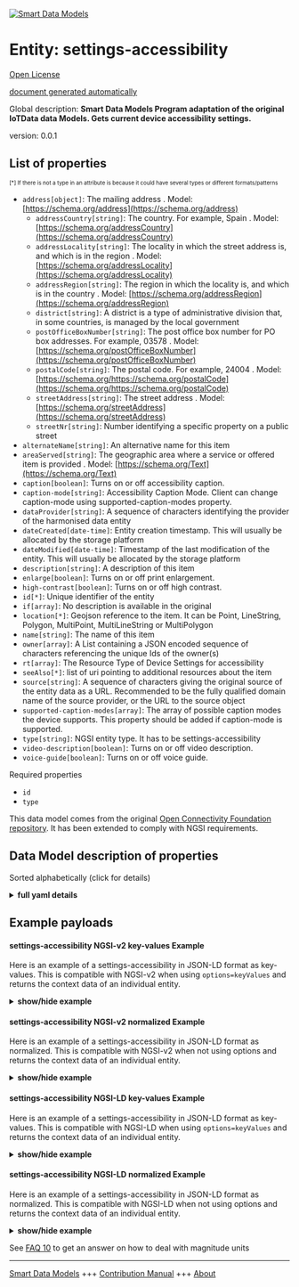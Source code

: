 <!-- 10-Header -->  
[![Smart Data Models](https://smartdatamodels.org/wp-content/uploads/2022/01/SmartDataModels_logo.png "Logo")](https://smartdatamodels.org)  
Entity: settings-accessibility  
==============================<!-- /10-Header -->  
<!-- 15-License -->  
[Open License](https://github.com/smart-data-models//dataModel.OCF/blob/master/settings-accessibility/LICENSE.md)  
[document generated automatically](https://docs.google.com/presentation/d/e/2PACX-1vTs-Ng5dIAwkg91oTTUdt8ua7woBXhPnwavZ0FxgR8BsAI_Ek3C5q97Nd94HS8KhP-r_quD4H0fgyt3/pub?start=false&loop=false&delayms=3000#slide=id.gb715ace035_0_60)  
<!-- /15-License -->  
<!-- 20-Description -->  
Global description: **Smart Data Models Program adaptation of the original IoTData data Models. Gets current device accessibility settings.**  
version: 0.0.1  
<!-- /20-Description -->  
<!-- 30-PropertiesList -->  

## List of properties  

<sup><sub>[*] If there is not a type in an attribute is because it could have several types or different formats/patterns</sub></sup>  
- `address[object]`: The mailing address  . Model: [https://schema.org/address](https://schema.org/address)	- `addressCountry[string]`: The country. For example, Spain  . Model: [https://schema.org/addressCountry](https://schema.org/addressCountry)  
	- `addressLocality[string]`: The locality in which the street address is, and which is in the region  . Model: [https://schema.org/addressLocality](https://schema.org/addressLocality)  
	- `addressRegion[string]`: The region in which the locality is, and which is in the country  . Model: [https://schema.org/addressRegion](https://schema.org/addressRegion)  
	- `district[string]`: A district is a type of administrative division that, in some countries, is managed by the local government    
	- `postOfficeBoxNumber[string]`: The post office box number for PO box addresses. For example, 03578  . Model: [https://schema.org/postOfficeBoxNumber](https://schema.org/postOfficeBoxNumber)  
	- `postalCode[string]`: The postal code. For example, 24004  . Model: [https://schema.org/https://schema.org/postalCode](https://schema.org/https://schema.org/postalCode)  
	- `streetAddress[string]`: The street address  . Model: [https://schema.org/streetAddress](https://schema.org/streetAddress)  
	- `streetNr[string]`: Number identifying a specific property on a public street    
- `alternateName[string]`: An alternative name for this item  - `areaServed[string]`: The geographic area where a service or offered item is provided  . Model: [https://schema.org/Text](https://schema.org/Text)- `caption[boolean]`: Turns on or off accessibility caption.  - `caption-mode[string]`: Accessibility Caption Mode. Client can change caption-mode using supported-caption-modes property.  - `dataProvider[string]`: A sequence of characters identifying the provider of the harmonised data entity  - `dateCreated[date-time]`: Entity creation timestamp. This will usually be allocated by the storage platform  - `dateModified[date-time]`: Timestamp of the last modification of the entity. This will usually be allocated by the storage platform  - `description[string]`: A description of this item  - `enlarge[boolean]`: Turns on or off print enlargement.  - `high-contrast[boolean]`: Turns on or off high contrast.  - `id[*]`: Unique identifier of the entity  - `if[array]`: No description is available in the original  - `location[*]`: Geojson reference to the item. It can be Point, LineString, Polygon, MultiPoint, MultiLineString or MultiPolygon  - `name[string]`: The name of this item  - `owner[array]`: A List containing a JSON encoded sequence of characters referencing the unique Ids of the owner(s)  - `rt[array]`: The Resource Type of Device Settings for accessibility  - `seeAlso[*]`: list of uri pointing to additional resources about the item  - `source[string]`: A sequence of characters giving the original source of the entity data as a URL. Recommended to be the fully qualified domain name of the source provider, or the URL to the source object  - `supported-caption-modes[array]`: The array of possible caption modes the device supports. This property should be added if caption-mode is supported.  - `type[string]`: NGSI entity type. It has to be settings-accessibility  - `video-description[boolean]`: Turns on or off video description.  - `voice-guide[boolean]`: Turns on or off voice guide.  <!-- /30-PropertiesList -->  
<!-- 35-RequiredProperties -->  
Required properties  
- `id`  - `type`  <!-- /35-RequiredProperties -->  
<!-- 40-RequiredProperties -->  
This data model comes from the original [Open Connectivity Foundation repository](https://github.com/openconnectivityfoundation/IoTDataModels). It has been extended to comply with NGSI requirements.  
<!-- /40-RequiredProperties -->  
<!-- 50-DataModelHeader -->  
## Data Model description of properties  
Sorted alphabetically (click for details)  
<!-- /50-DataModelHeader -->  
<!-- 60-ModelYaml -->  
<details><summary><strong>full yaml details</strong></summary>    
```yaml  
settings-accessibility:    
  description: Smart Data Models Program adaptation of the original IoTData data Models. Gets current device accessibility settings.    
  properties:    
    address:    
      description: The mailing address    
      properties:    
        addressCountry:    
          description: 'The country. For example, Spain'    
          type: string    
          x-ngsi:    
            model: https://schema.org/addressCountry    
            type: Property    
        addressLocality:    
          description: 'The locality in which the street address is, and which is in the region'    
          type: string    
          x-ngsi:    
            model: https://schema.org/addressLocality    
            type: Property    
        addressRegion:    
          description: 'The region in which the locality is, and which is in the country'    
          type: string    
          x-ngsi:    
            model: https://schema.org/addressRegion    
            type: Property    
        district:    
          description: 'A district is a type of administrative division that, in some countries, is managed by the local government'    
          type: string    
          x-ngsi:    
            type: Property    
        postOfficeBoxNumber:    
          description: 'The post office box number for PO box addresses. For example, 03578'    
          type: string    
          x-ngsi:    
            model: https://schema.org/postOfficeBoxNumber    
            type: Property    
        postalCode:    
          description: 'The postal code. For example, 24004'    
          type: string    
          x-ngsi:    
            model: https://schema.org/https://schema.org/postalCode    
            type: Property    
        streetAddress:    
          description: The street address    
          type: string    
          x-ngsi:    
            model: https://schema.org/streetAddress    
            type: Property    
        streetNr:    
          description: Number identifying a specific property on a public street    
          type: string    
          x-ngsi:    
            type: Property    
      type: object    
      x-ngsi:    
        model: https://schema.org/address    
        type: Property    
    alternateName:    
      description: An alternative name for this item    
      type: string    
      x-ngsi:    
        type: Property    
    areaServed:    
      description: The geographic area where a service or offered item is provided    
      type: string    
      x-ngsi:    
        model: https://schema.org/Text    
        type: Property    
    caption:    
      description: Turns on or off accessibility caption.    
      type: boolean    
      x-ngsi:    
        type: Property    
    caption-mode:    
      description: Accessibility Caption Mode. Client can change caption-mode using supported-caption-modes property.    
      type: string    
      x-ngsi:    
        type: Property    
    dataProvider:    
      description: A sequence of characters identifying the provider of the harmonised data entity    
      type: string    
      x-ngsi:    
        type: Property    
    dateCreated:    
      description: Entity creation timestamp. This will usually be allocated by the storage platform    
      format: date-time    
      type: string    
      x-ngsi:    
        type: Property    
    dateModified:    
      description: Timestamp of the last modification of the entity. This will usually be allocated by the storage platform    
      format: date-time    
      type: string    
      x-ngsi:    
        type: Property    
    description:    
      description: A description of this item    
      type: string    
      x-ngsi:    
        type: Property    
    enlarge:    
      description: Turns on or off print enlargement.    
      type: boolean    
      x-ngsi:    
        type: Property    
    high-contrast:    
      description: Turns on or off high contrast.    
      type: boolean    
      x-ngsi:    
        type: Property    
    id:    
      anyOf:    
        - description: Identifier format of any NGSI entity    
          maxLength: 256    
          minLength: 1    
          pattern: ^[\w\-\.\{\}\$\+\*\[\]`|~^@!,:\\]+$    
          type: string    
          x-ngsi:    
            type: Property    
        - description: Identifier format of any NGSI entity    
          format: uri    
          type: string    
          x-ngsi:    
            type: Property    
      description: Unique identifier of the entity    
      x-ngsi:    
        type: Property    
    if:    
      description: No description is available in the original    
      items:    
        enum:    
          - oic.if.rw    
          - oic.if.baseline    
        type: string    
      minItems: 1    
      readOnly: true    
      type: array    
      uniqueItems: true    
      x-ngsi:    
        type: Property    
    location:    
      description: 'Geojson reference to the item. It can be Point, LineString, Polygon, MultiPoint, MultiLineString or MultiPolygon'    
      oneOf:    
        - description: Geojson reference to the item. Point    
          properties:    
            bbox:    
              items:    
                type: number    
              minItems: 4    
              type: array    
            coordinates:    
              items:    
                type: number    
              minItems: 2    
              type: array    
            type:    
              enum:    
                - Point    
              type: string    
          required:    
            - type    
            - coordinates    
          title: GeoJSON Point    
          type: object    
          x-ngsi:    
            type: GeoProperty    
        - description: Geojson reference to the item. LineString    
          properties:    
            bbox:    
              items:    
                type: number    
              minItems: 4    
              type: array    
            coordinates:    
              items:    
                items:    
                  type: number    
                minItems: 2    
                type: array    
              minItems: 2    
              type: array    
            type:    
              enum:    
                - LineString    
              type: string    
          required:    
            - type    
            - coordinates    
          title: GeoJSON LineString    
          type: object    
          x-ngsi:    
            type: GeoProperty    
        - description: Geojson reference to the item. Polygon    
          properties:    
            bbox:    
              items:    
                type: number    
              minItems: 4    
              type: array    
            coordinates:    
              items:    
                items:    
                  items:    
                    type: number    
                  minItems: 2    
                  type: array    
                minItems: 4    
                type: array    
              type: array    
            type:    
              enum:    
                - Polygon    
              type: string    
          required:    
            - type    
            - coordinates    
          title: GeoJSON Polygon    
          type: object    
          x-ngsi:    
            type: GeoProperty    
        - description: Geojson reference to the item. MultiPoint    
          properties:    
            bbox:    
              items:    
                type: number    
              minItems: 4    
              type: array    
            coordinates:    
              items:    
                items:    
                  type: number    
                minItems: 2    
                type: array    
              type: array    
            type:    
              enum:    
                - MultiPoint    
              type: string    
          required:    
            - type    
            - coordinates    
          title: GeoJSON MultiPoint    
          type: object    
          x-ngsi:    
            type: GeoProperty    
        - description: Geojson reference to the item. MultiLineString    
          properties:    
            bbox:    
              items:    
                type: number    
              minItems: 4    
              type: array    
            coordinates:    
              items:    
                items:    
                  items:    
                    type: number    
                  minItems: 2    
                  type: array    
                minItems: 2    
                type: array    
              type: array    
            type:    
              enum:    
                - MultiLineString    
              type: string    
          required:    
            - type    
            - coordinates    
          title: GeoJSON MultiLineString    
          type: object    
          x-ngsi:    
            type: GeoProperty    
        - description: Geojson reference to the item. MultiLineString    
          properties:    
            bbox:    
              items:    
                type: number    
              minItems: 4    
              type: array    
            coordinates:    
              items:    
                items:    
                  items:    
                    items:    
                      type: number    
                    minItems: 2    
                    type: array    
                  minItems: 4    
                  type: array    
                type: array    
              type: array    
            type:    
              enum:    
                - MultiPolygon    
              type: string    
          required:    
            - type    
            - coordinates    
          title: GeoJSON MultiPolygon    
          type: object    
          x-ngsi:    
            type: GeoProperty    
      x-ngsi:    
        type: GeoProperty    
    name:    
      description: The name of this item    
      type: string    
      x-ngsi:    
        type: Property    
    owner:    
      description: A List containing a JSON encoded sequence of characters referencing the unique Ids of the owner(s)    
      items:    
        anyOf:    
          - description: Identifier format of any NGSI entity    
            maxLength: 256    
            minLength: 1    
            pattern: ^[\w\-\.\{\}\$\+\*\[\]`|~^@!,:\\]+$    
            type: string    
            x-ngsi:    
              type: Property    
          - description: Identifier format of any NGSI entity    
            format: uri    
            type: string    
            x-ngsi:    
              type: Property    
        description: Unique identifier of the entity    
        x-ngsi:    
          type: Property    
      type: array    
      x-ngsi:    
        type: Property    
    rt:    
      description: The Resource Type of Device Settings for accessibility    
      items:    
        enum:    
          - oic.r.settings.accessibility    
        type: string    
      minItems: 1    
      readOnly: true    
      type: array    
      uniqueItems: true    
      x-ngsi:    
        type: Property    
    seeAlso:    
      description: list of uri pointing to additional resources about the item    
      oneOf:    
        - items:    
            format: uri    
            type: string    
          minItems: 1    
          type: array    
        - format: uri    
          type: string    
      x-ngsi:    
        type: Property    
    source:    
      description: 'A sequence of characters giving the original source of the entity data as a URL. Recommended to be the fully qualified domain name of the source provider, or the URL to the source object'    
      type: string    
      x-ngsi:    
        type: Property    
    supported-caption-modes:    
      description: The array of possible caption modes the device supports. This property should be added if caption-mode is supported.    
      items:    
        type: string    
      minItems: 1    
      readOnly: true    
      type: array    
      x-ngsi:    
        type: Property    
    type:    
      description: NGSI entity type. It has to be settings-accessibility    
      enum:    
        - settings-accessibility    
      type: string    
      x-ngsi:    
        type: Property    
    video-description:    
      description: Turns on or off video description.    
      type: boolean    
      x-ngsi:    
        type: Property    
    voice-guide:    
      description: Turns on or off voice guide.    
      type: boolean    
      x-ngsi:    
        type: Property    
  required:    
    - id    
    - type    
  type: object    
  x-derived-from: https://github.com/OpenInterConnect/IoTDataModels/blob/master/settings-accessibilityResURI.swagger.json    
  x-disclaimer: 'Redistribution and use in source and binary forms, with or without modification, are permitted  provided that the license conditions are met. Copyleft (c) 2022 Contributors to Smart Data Models Program'    
  x-license-url: https://github.com/smart-data-models/dataModel.OCF/blob/master/settings-accessibility/LICENSE.md    
  x-model-schema: https://smart-data-models.github.io/dataModel.IoTDataModels/settings-accessibility/schema.json    
  x-model-tags: OCF    
  x-version: 0.0.1    
```  
</details>    
<!-- /60-ModelYaml -->  
<!-- 70-MiddleNotes -->  
<!-- /70-MiddleNotes -->  
<!-- 80-Examples -->  
## Example payloads    
#### settings-accessibility NGSI-v2 key-values Example    
Here is an example of a settings-accessibility in JSON-LD format as key-values. This is compatible with NGSI-v2 when  using `options=keyValues` and returns the context data of an individual entity.  
<details><summary><strong>show/hide example</strong></summary>    
```json  
{  
    "id": "urn:ngsi-ld:settings-accessibility:id:UYNP:54359209",  
    "dateCreated": "1999-03-01T07:36:19Z",  
    "dateModified": "1971-10-23T22:48:05Z",  
    "source": "Positive people government measure. Open though window fund happy dinner political. School full",  
    "name": "Thousand allow senior third condition lay. Group success floor foot. Friend expert check ability bar at. Wife lead cover by talk head before.",  
    "alternateName": "Mr represent yeah believe me you responsibility. Bill record com",  
    "description": "Difficult little despite foot. First race maintain be road seem test investment.",  
    "dataProvider": "Court five fine community together next entire. Somebody force century hot ",  
    "owner": [  
        "urn:ngsi-ld:settings-accessibility:items:EXWB:77961969",  
        "urn:ngsi-ld:settings-accessibility:items:BXLI:79322410"  
    ],  
    "seeAlso": [  
        "urn:ngsi-ld:settings-accessibility:items:DWXN:61706508"  
    ],  
    "location": {  
        "type": "Point",  
        "coordinates": [  
            -82.4260675,  
            -77.021835  
        ]  
    },  
    "address": {  
        "streetAddress": "A same interview she. Cold h",  
        "addressLocality": "Enter size line security box. C",  
        "addressRegion": "Next mouth throw believe. Possible street wrong finally. My commun",  
        "addressCountry": "Clearly character simply couple issue small tel",  
        "postalCode": "Detail office article indicate industry sister result military. Several may letter tonight hotel. So threat personal size couple way.",  
        "postOfficeBoxNumber": "Tonight television apply remember personal whether father. While standard condition economic safe decide nearly.",  
        "streetNr": "Lose between that peace site. Another condition stage product control month.",  
        "district": "Record move society charge wall. Area degree budget. West according late."  
    },  
    "areaServed": "Avoid civil c",  
    "rt": [  
        "oic.r.settings.accessibility"  
    ],  
    "if": [  
        "oic.if.baseline"  
    ],  
    "voice-guide": false,  
    "video-description": false,  
    "caption": false,  
    "caption-mode": "Serve analysis ahead space challenge at resource. Century city wide policy order. Almost can mo",  
    "supported-caption-modes": [  
        "Since attack stuff force lay eight class end."  
    ],  
    "high-contrast": true,  
    "enlarge": false,  
    "type": "settings-accessibility"  
}  
```  
</details>  
#### settings-accessibility NGSI-v2 normalized Example    
Here is an example of a settings-accessibility in JSON-LD format as normalized. This is compatible with NGSI-v2 when not using options and returns the context data of an individual entity.  
<details><summary><strong>show/hide example</strong></summary>    
```json  
{  
    "id": "urn:ngsi-ld:settings-accessibility:id:UYNP:54359209",  
    "dateCreated": {  
        "type": "DateTime",  
        "value": "1999-03-01T07:36:19Z"  
    },  
    "dateModified": {  
        "type": "DateTime",  
        "value": "1971-10-23T22:48:05Z"  
    },  
    "source": {  
        "type": "Text",  
        "value": "Positive people government measure. Open though window fund happy dinner political. School full"  
    },  
    "name": {  
        "type": "Text",  
        "value": "Thousand allow senior third condition lay. Group success floor foot. Friend expert check ability bar at. Wife lead cover by talk head before."  
    },  
    "alternateName": {  
        "type": "Text",  
        "value": "Mr represent yeah believe me you responsibility. Bill record com"  
    },  
    "description": {  
        "type": "Text",  
        "value": "Difficult little despite foot. First race maintain be road seem test investment."  
    },  
    "dataProvider": {  
        "type": "Text",  
        "value": "Court five fine community together next entire. Somebody force century hot "  
    },  
    "owner": {  
        "type": "StructuredValue",  
        "value": [  
            "urn:ngsi-ld:settings-accessibility:items:EXWB:77961969",  
            "urn:ngsi-ld:settings-accessibility:items:BXLI:79322410"  
        ]  
    },  
    "seeAlso": {  
        "type": "StructuredValue",  
        "value": [  
            "urn:ngsi-ld:settings-accessibility:items:DWXN:61706508"  
        ]  
    },  
    "location": {  
        "type": "geo:json",  
        "value": {  
            "type": "Point",  
            "coordinates": [  
                -82.4260675,  
                -77.021835  
            ]  
        }  
    },  
    "address": {  
        "type": "StructuredValue",  
        "value": {  
            "streetAddress": "A same interview she. Cold h",  
            "addressLocality": "Enter size line security box. C",  
            "addressRegion": "Next mouth throw believe. Possible street wrong finally. My commun",  
            "addressCountry": "Clearly character simply couple issue small tel",  
            "postalCode": "Detail office article indicate industry sister result military. Several may letter tonight hotel. So threat personal size couple way.",  
            "postOfficeBoxNumber": "Tonight television apply remember personal whether father. While standard condition economic safe decide nearly.",  
            "streetNr": "Lose between that peace site. Another condition stage product control month.",  
            "district": "Record move society charge wall. Area degree budget. West according late."  
        }  
    },  
    "areaServed": {  
        "type": "Text",  
        "value": "Avoid civil c"  
    },  
    "rt": {  
        "type": "StructuredValue",  
        "value": [  
            "oic.r.settings.accessibility"  
        ]  
    },  
    "if": {  
        "type": "StructuredValue",  
        "value": [  
            "oic.if.baseline"  
        ]  
    },  
    "voice-guide": {  
        "type": "Boolean",  
        "value": false  
    },  
    "video-description": {  
        "type": "Boolean",  
        "value": false  
    },  
    "caption": {  
        "type": "Boolean",  
        "value": false  
    },  
    "caption-mode": {  
        "type": "Text",  
        "value": "Serve analysis ahead space challenge at resource. Century city wide policy order. Almost can mo"  
    },  
    "supported-caption-modes": {  
        "type": "StructuredValue",  
        "value": [  
            "Since attack stuff force lay eight class end."  
        ]  
    },  
    "high-contrast": {  
        "type": "Boolean",  
        "value": true  
    },  
    "enlarge": {  
        "type": "Boolean",  
        "value": false  
    },  
    "type": "settings-accessibility"  
}  
```  
</details>  
#### settings-accessibility NGSI-LD key-values Example    
Here is an example of a settings-accessibility in JSON-LD format as key-values. This is compatible with NGSI-LD when  using `options=keyValues` and returns the context data of an individual entity.  
<details><summary><strong>show/hide example</strong></summary>    
```json  
{  
    "id": "urn:ngsi-ld:settings-accessibility:id:UYNP:54359209",  
    "dateCreated": "1999-03-01T07:36:19Z",  
    "dateModified": "1971-10-23T22:48:05Z",  
    "source": "Positive people government measure. Open though window fund happy dinner political. School full",  
    "name": "Thousand allow senior third condition lay. Group success floor foot. Friend expert check ability bar at. Wife lead cover by talk head before.",  
    "alternateName": "Mr represent yeah believe me you responsibility. Bill record com",  
    "description": "Difficult little despite foot. First race maintain be road seem test investment.",  
    "dataProvider": "Court five fine community together next entire. Somebody force century hot ",  
    "owner": [  
        "urn:ngsi-ld:settings-accessibility:items:EXWB:77961969",  
        "urn:ngsi-ld:settings-accessibility:items:BXLI:79322410"  
    ],  
    "seeAlso": [  
        "urn:ngsi-ld:settings-accessibility:items:DWXN:61706508"  
    ],  
    "location": {  
        "type": "Point",  
        "coordinates": [  
            -82.4260675,  
            -77.021835  
        ]  
    },  
    "address": {  
        "streetAddress": "A same interview she. Cold h",  
        "addressLocality": "Enter size line security box. C",  
        "addressRegion": "Next mouth throw believe. Possible street wrong finally. My commun",  
        "addressCountry": "Clearly character simply couple issue small tel",  
        "postalCode": "Detail office article indicate industry sister result military. Several may letter tonight hotel. So threat personal size couple way.",  
        "postOfficeBoxNumber": "Tonight television apply remember personal whether father. While standard condition economic safe decide nearly.",  
        "streetNr": "Lose between that peace site. Another condition stage product control month.",  
        "district": "Record move society charge wall. Area degree budget. West according late."  
    },  
    "areaServed": "Avoid civil c",  
    "rt": [  
        "oic.r.settings.accessibility"  
    ],  
    "if": [  
        "oic.if.baseline"  
    ],  
    "voice-guide": false,  
    "video-description": false,  
    "caption": false,  
    "caption-mode": "Serve analysis ahead space challenge at resource. Century city wide policy order. Almost can mo",  
    "supported-caption-modes": [  
        "Since attack stuff force lay eight class end."  
    ],  
    "high-contrast": true,  
    "enlarge": false,  
    "type": "settings-accessibility",  
    "@context": [  
        "https://smartdatamodels.org/context.jsonld"  
    ]  
}  
```  
</details>  
#### settings-accessibility NGSI-LD normalized Example    
Here is an example of a settings-accessibility in JSON-LD format as normalized. This is compatible with NGSI-LD when not using options and returns the context data of an individual entity.  
<details><summary><strong>show/hide example</strong></summary>    
```json  
{  
    "id": "urn:ngsi-ld:settings-accessibility:id:UYNP:54359209",  
    "dateCreated": {  
        "type": "Property",  
        "value": {  
            "@type": "DateTime",  
            "@value": "1999-03-01T07:36:19Z"  
        }  
    },  
    "dateModified": {  
        "type": "Property",  
        "value": {  
            "@type": "DateTime",  
            "@value": "1971-10-23T22:48:05Z"  
        }  
    },  
    "source": {  
        "type": "Property",  
        "value": "Positive people government measure. Open though window fund happy dinner political. School full"  
    },  
    "name": {  
        "type": "Property",  
        "value": "Thousand allow senior third condition lay. Group success floor foot. Friend expert check ability bar at. Wife lead cover by talk head before."  
    },  
    "alternateName": {  
        "type": "Property",  
        "value": "Mr represent yeah believe me you responsibility. Bill record com"  
    },  
    "description": {  
        "type": "Property",  
        "value": "Difficult little despite foot. First race maintain be road seem test investment."  
    },  
    "dataProvider": {  
        "type": "Property",  
        "value": "Court five fine community together next entire. Somebody force century hot "  
    },  
    "owner": {  
        "type": "Property",  
        "value": [  
            "urn:ngsi-ld:settings-accessibility:items:EXWB:77961969",  
            "urn:ngsi-ld:settings-accessibility:items:BXLI:79322410"  
        ]  
    },  
    "seeAlso": {  
        "type": "Property",  
        "value": [  
            "urn:ngsi-ld:settings-accessibility:items:DWXN:61706508"  
        ]  
    },  
    "location": {  
        "type": "GeoProperty",  
        "value": {  
            "type": "Point",  
            "coordinates": [  
                -82.4260675,  
                -77.021835  
            ]  
        }  
    },  
    "address": {  
        "type": "Property",  
        "value": {  
            "streetAddress": "A same interview she. Cold h",  
            "addressLocality": "Enter size line security box. C",  
            "addressRegion": "Next mouth throw believe. Possible street wrong finally. My commun",  
            "addressCountry": "Clearly character simply couple issue small tel",  
            "postalCode": "Detail office article indicate industry sister result military. Several may letter tonight hotel. So threat personal size couple way.",  
            "postOfficeBoxNumber": "Tonight television apply remember personal whether father. While standard condition economic safe decide nearly.",  
            "streetNr": "Lose between that peace site. Another condition stage product control month.",  
            "district": "Record move society charge wall. Area degree budget. West according late."  
        }  
    },  
    "areaServed": {  
        "type": "Property",  
        "value": "Avoid civil c"  
    },  
    "rt": {  
        "type": "Property",  
        "value": [  
            "oic.r.settings.accessibility"  
        ]  
    },  
    "if": {  
        "type": "Property",  
        "value": [  
            "oic.if.baseline"  
        ]  
    },  
    "voice-guide": {  
        "type": "Property",  
        "value": false  
    },  
    "video-description": {  
        "type": "Property",  
        "value": false  
    },  
    "caption": {  
        "type": "Property",  
        "value": false  
    },  
    "caption-mode": {  
        "type": "Property",  
        "value": "Serve analysis ahead space challenge at resource. Century city wide policy order. Almost can mo"  
    },  
    "supported-caption-modes": {  
        "type": "Property",  
        "value": [  
            "Since attack stuff force lay eight class end."  
        ]  
    },  
    "high-contrast": {  
        "type": "Property",  
        "value": true  
    },  
    "enlarge": {  
        "type": "Property",  
        "value": false  
    },  
    "type": "settings-accessibility",  
    "@context": [  
        "https://smartdatamodels.org/context.jsonld"  
    ]  
}  
```  
</details><!-- /80-Examples -->  
<!-- 90-FooterNotes -->  
<!-- /90-FooterNotes -->  
<!-- 95-Units -->  
See [FAQ 10](https://smartdatamodels.org/index.php/faqs/) to get an answer on how to deal with magnitude units  
<!-- /95-Units -->  
<!-- 97-LastFooter -->  
---  
[Smart Data Models](https://smartdatamodels.org) +++ [Contribution Manual](https://bit.ly/contribution_manual) +++ [About](https://bit.ly/Introduction_SDM)<!-- /97-LastFooter -->  
